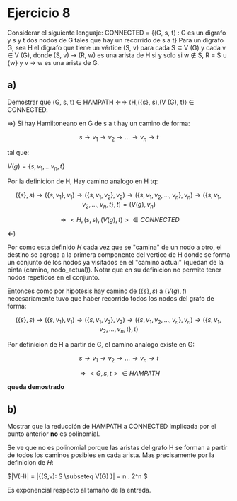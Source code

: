 # Ejercicio 8
Considerar el siguiente lenguaje:
CONNECTED = {⟨G, s, t⟩ : G es un digrafo y s y t dos nodos de G tales que hay un
recorrido de s a t}
Para un digrafo G, sea H el digrafo que tiene un vértice (S, v) para cada S ⊆ V (G) y cada
v ∈ V (G), donde (S, v) → (R, w) es una arista de H si y solo si w $\notin$ S, R = S ∪ {w} y v → w es
una arista de G.

## a) 

Demostrar que ⟨G, s, t⟩ ∈ HAMPATH ⇐⇒ ⟨H,({s}, s),(V (G), t)⟩ ∈ CONNECTED.

$\Rightarrow$)
Si hay Hamiltoneano en G de s a t hay un camino de forma:

$$s \rightarrow v_1 \rightarrow v_2 \rightarrow ... \rightarrow v_n \rightarrow t$$

tal que:

$V(g) = \{s,v_1,...v_n,t\}$

Por la definicion de H, Hay camino analogo en H tq:

$$(\{s\}, s) \rightarrow (\{s,v_1\}, v_1) \rightarrow 
(\{s,v_1,v_2\}, v_2) \rightarrow (\{s,v_1,v_2,...,v_n\}, v_n)\rightarrow 
(\{s,v_1,v_2,...,v_n,t\}, t) = (V(g), v_n)$$

$$\Rightarrow <H,({s},s),(V(g),t)> \in CONNECTED$$

$\Leftarrow$)

Por como esta definido $H$ cada vez que se "camina" de un nodo a otro, el destino se agrega 
a la primera componente del vertice de H donde se forma un conjunto de los nodos ya visitados en el "camino actual" (quedan de la pinta (camino, nodo_actual)). 
Notar que en su definicion no permite tener nodos repetidos en el conjunto.

Entonces como por hipotesis hay camino de $(\{s\},s)$ a $(V(g),t)$ necesariamente tuvo que haber
recorrido todos los nodos del grafo de forma:

$$(\{s\}, s) \rightarrow (\{s,v_1\}, v_1) \rightarrow 
(\{s,v_1,v_2\}, v_2) \rightarrow (\{s,v_1,v_2,...,v_n\}, v_n)\rightarrow 
(\{s,v_1,v_2,...,v_n,t\}, t) $$

Por definicion de H a partir de G, el camino analogo existe en G:

$$s \rightarrow v_1 \rightarrow v_2 \rightarrow ... \rightarrow v_n \rightarrow t$$

$$\Rightarrow <G,s,t> \in HAMPATH$$

__queda demostrado__

## b)
Mostrar que la reducción de HAMPATH a CONNECTED implicada por el punto anterior
__no__ es polinomial.

Se ve que no es polinomial porque las aristas del grafo H se forman a partir de todos los caminos 
posibles en cada arista.
Mas precisamente por la definicion de $H$:

$|V(H)| = |\{(S,v): S \subseteq V(G) \}| = n . 2^n $

Es exponencial respecto al tamaño de la entrada.
